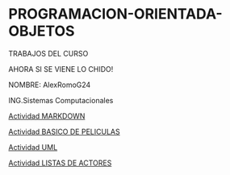 # PROGRAMACION-ORIENTADA-OBJETOS
TRABAJOS DEL CURSO

AHORA SI SE VIENE LO CHIDO!

NOMBRE: AlexRomoG24

ING.Sistemas Computacionales

[Actividad MARKDOWN](https://github.com/AlexRomoG24/PROGRAMACION-ORIENTADA-OBJETOS/tree/master/SETUP)

[Actividad BASICO DE PELICULAS](https://github.com/AlexRomoG24/PROGRAMACION-ORIENTADA-OBJETOS/tree/master/Peliculas)

[Actividad UML](https://github.com/AlexRomoG24/PROGRAMACION-ORIENTADA-OBJETOS/tree/master/UML)

[Actividad LISTAS DE ACTORES](https://github.com/AlexRomoG24/PROGRAMACION-ORIENTADA-OBJETOS/blob/master/Lista_De_Actores/Program.cs)